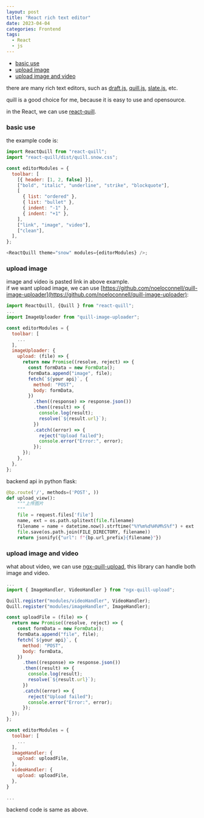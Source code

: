 ```yaml
---
layout: post
title: "React rich text editor"
date: 2023-04-04
categories: Frontend
tags:
  - React
  - js
---
```


- [basic use](#basic-use)
- [upload image](#upload-image)
- [upload image and video](#upload-image-and-video)

there are many rich text editors, such as [draft.js](https://draftjs.org/), [quill.js](https://quilljs.com/), [slate.js](https://www.slatejs.org/), etc.

quill is a good choice for me, because it is easy to use and opensource.

in the React, we can use [react-quill](https://github.com/zenoamaro/react-quill).

### basic use

the example code is:

```js
import ReactQuill from "react-quill";
import "react-quill/dist/quill.snow.css";

const editorModules = {
  toolbar: [
    [{ header: [1, 2, false] }],
    ["bold", "italic", "underline", "strike", "blockquote"],
    [
      { list: "ordered" },
      { list: "bullet" },
      { indent: "-1" },
      { indent: "+1" },
    ],
    ["link", "image", "video"],
    ["clean"],
  ],
};

<ReactQuill theme="snow" modules={editorModules} />;
```

### upload image

image and video is pasted link in above example.  
if we want upload image, we can use [https://github.com/noeloconnell/quill-image-uploader](https://github.com/noeloconnell/quill-image-uploader):

```js
import ReactQuill, {Quill } from "react-quill";
...
import ImageUploader from "quill-image-uploader";

const editorModules = {
  toolbar: [
    ...
  ],
  imageUploader: {
    upload: (file) => {
      return new Promise((resolve, reject) => {
        const formData = new FormData();
        formData.append("image", file);
        fetch(`${your api}`, {
          method: "POST",
          body: formData,
        })
          .then((response) => response.json())
          .then((result) => {
            console.log(result);
            resolve(`${result.url}`);
          })
          .catch((error) => {
            reject("Upload failed");
            console.error("Error:", error);
          });
      });
    },
  },
};
```

backend api in python flask:

```python
@bp.route('/', methods=('POST', ))
def upload_view():
    """上传图片
    """
    file = request.files['file']
    name, ext = os.path.splitext(file.filename)
    filename = name + datetime.now().strftime("%Y%m%d%H%M%S%f") + ext
    file.save(os.path.join(FILE_DIRECTORY, filename))
    return jsonify({"url": f"{bp.url_prefix}{filename}"})
```

### upload image and video

what about video, we can use [ngx-quill-upload](https://openbase.com/js/ngx-quill-upload/documentation), this library can handle both image and video.

```js
...
import { ImageHandler, VideoHandler } from "ngx-quill-upload";

Quill.register("modules/videoHandler", VideoHandler);
Quill.register("modules/imageHandler", ImageHandler);

const uploadFile = (file) => {
  return new Promise((resolve, reject) => {
    const formData = new FormData();
    formData.append("file", file);
    fetch(`${your api}`, {
      method: "POST",
      body: formData,
    })
      .then((response) => response.json())
      .then((result) => {
        console.log(result);
        resolve(`${result.url}`);
      })
      .catch((error) => {
        reject("Upload failed");
        console.error("Error:", error);
      });
  });
};

const editorModules = {
  toolbar: [
    ...
  ],
  imageHandler: {
    upload: uploadFile,
  },
  videoHandler: {
    upload: uploadFile,
  },
}

...
```

backend code is same as above.
